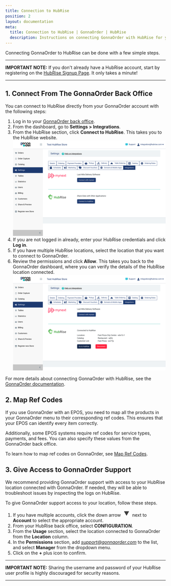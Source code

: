 ```yaml
---
title: Connection to HubRise
position: 2
layout: documentation
meta:
  title: Connection to HubRise | GonnaOrder | HubRise
  description: Instructions on connecting GonnaOrder with HubRise for your EPOS to work with other apps as a cohesive whole. Connect apps and synchronise your data.
---
```


Connecting GonnaOrder to HubRise can be done with a few simple steps.

---

**IMPORTANT NOTE:** If you don't already have a HubRise account, start by registering on the [HubRise Signup Page](https://manager.hubrise.com/signup). It only takes a minute!

---

## 1. Connect From The GonnaOrder Back Office

You can connect to HubRise directly from your GonnaOrder account with the following steps:

1. Log in to your [GonnaOrder back office](https://admin.gonnaorder.com/).
1. From the dashboard, go to **Settings > Integrations**.
1. From the HubRise section, click **Connect to HubRise**. This takes you to the HubRise website.
   ![Connect your HubRise location from the GonnaOrder back office](../images/001-en-gonnaorder-connect.png)
1. If you are not logged in already, enter your HubRise credentials and click **Log in**.
1. If you have multiple HubRise locations, select the location that you want to connect to GonnaOrder.
1. Review the permissions and click **Allow**. This takes you back to the GonnaOrder dashboard, where you can verify the details of the HubRise location connected.
   ![Review the details of your HubRise connection with GonnaOrder](../images/002-en-gonnaorder-hubrise-details.png)

For more details about connecting GonnaOrder with HubRise, see the [GonnaOrder documentation](https://www.gonnaorder.com/help/store-settings/integrations/hubrise-integration/#connect-to-hubrise).

## 2. Map Ref Codes

If you use GonnaOrder with an EPOS, you need to map all the products in your GonnaOrder menu to their corresponding ref codes. This ensures that your EPOS can identify every item correctly.

Additionally, some EPOS systems require ref codes for service types, payments, and fees. You can also specify these values from the GonnaOrder back office.

To learn how to map ref codes on GonnaOrder, see [Map Ref Codes](/apps/gonnaorder/map-ref-codes).

## 3. Give Access to GonnaOrder Support

We recommend providing GonnaOrder support with access to your HubRise location connected with GonnaOrder.
If needed, they will be able to troubleshoot issues by inspecting the logs on HubRise.

To give GonnaOrder support access to your location, follow these steps.

1. If you have multiple accounts, click the down arrow <InlineImage width="28" height="21">![Down arrow icon](../images/arrow-icon.jpg)</InlineImage> next to **Account** to select the appropriate account.
1. From your HubRise back office, select **CONFIGURATION**.
1. From the **Usage** section, select the location connected to GonnaOrder from the **Location** column.
1. In the **Permissions** section, add *support@gonnaorder.com* to the list, and select **Manager** from the dropdown menu.
1. Click on the **+** plus icon to confirm.

---

**IMPORTANT NOTE:** Sharing the username and password of your HubRise user profile is highly discouraged for security reasons.

---
